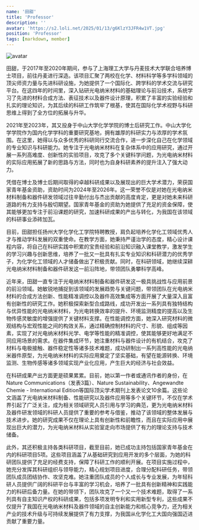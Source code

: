 ```yaml
---
name: '田甜'
title: 'Professor'
description: ''
avatar: 'https://s2.loli.net/2025/01/13/g6KlzY3JFR4w1VT.jpg'
position: 'Professor'
tags: [markdown, member]
---
```


![avatar](https://s2.loli.net/2025/01/13/g6KlzY3JFR4w1VT.jpg)

<!-- <p>
田甜，于2017年至2020年期间，参与了上海理工大学与丹麦技术大学联合培养博士项目，前往丹麦科技大学就读，这一跨学科、跨国界的学术经历为其后续的科研工作奠定了坚实的基础。2021年至2023年，她又在中山大学化学学院从事博士后研究工作，进一步深化了自己在化学领域的专业知识与科研能力。凭借其卓越的科研成果与学术潜力，田甜荣获国家青年基金资助，资助时间为2024年至2026年，这不仅是对其过往科研工作的肯定，更是对其未来科研道路的有力支持。目前，田甜担任扬州大学化学化工学院特聘教授，继续在科研与教学领域发光发热。
</p>
<p>
近年来，田甜一直专注于光电纳米材料制备和器件研发这一前沿领域的研究工作。她带领团队在光电纳米材料的合成方法、性能调控以及器件集成等方面开展了大量深入且富有创新性的研究，致力于开发出具有高性能、高稳定性的光电纳米材料及器件，以满足能源转换、环境监测、生物传感等诸多领域的迫切需求。在这一过程中，田甜取得了丰硕的学术成果，目前以第一作者或通讯作者的身份，在Nature Communications（发表3篇）、Nature Sustainability、Angewandte Chemie - International Edition等国际顶尖学术期刊上发表论文10余篇，这些论文不仅在学术界引起了广泛关注，更为相关领域的科研人员提供了重要的参考与借鉴，推动了光电纳米材料及器件研发领域的整体发展。
</p>
<p>
此外，田甜还积极主持各类科研项目，截至目前，她已成功主持包括国家青年基金在内的科研项目5项。这些项目的顺利开展，不仅为她的科研团队提供了充足的经费支持，更为光电纳米材料制备和器件研发领域的关键技术突破与创新应用提供了有力保障。在项目实施过程中，田甜充分发挥其科研组织与领导能力，带领团队攻克了一个又一个技术难题，取得了一系列具有自主知识产权的科研成果，为我国在光电纳米材料及器件领域的自主创新与产业升级贡献了重要力量。
</p> -->

田甜，于2017年至2020年期间，参与了上海理工大学与丹麦技术大学联合培养博士项目，前往丹麦进行深造。该项目汇聚了两校在化学、材料科学等多学科领域的顶尖师资力量与先进科研设施，为她提供了一个国际化、跨学科的学术交流与研究平台。在这四年的时间里，深入钻研光电纳米材料的基础理论与前沿技术，系统学习了先进的材料合成方法、表征技术以及器件设计原理，积累了丰富的实验经验和扎实的理论知识，为其后续的科研工作筑牢了根基，使其在国际化学术视野与科研思维上得到了全方位的拓展与升华。

2021年至2023年，其又投身于中山大学化学学院的博士后研究工作。中山大学化学学院作为国内化学学科的重要研究基地，拥有雄厚的科研实力与浓厚的学术氛围。在这里，她得以与众多优秀的科研同行交流合作，进一步深化自己在化学领域的专业知识与科研能力。她专注于光电纳米材料在复杂体系中的应用研究，通过开展一系列高难度、创新性的实验项目，攻克了多个关键科学问题，为光电纳米材料的实际应用拓展了新的思路与方法，同时也为自身科研素养的提升注入了强大动力。

凭借在博士及博士后期间取得的卓越科研成果以及展现出的巨大学术潜力，荣获国家青年基金资助，资助时间为2024年至2026年。这一荣誉不仅是对她在光电纳米材料制备和器件研发领域过往辛勤付出与杰出贡献的高度肯定，更是对她未来科研道路的有力支持与殷切期望。国家青年基金的资助为她提供了充足的资金保障，使其能够更加专注于前沿课题的研究，加速科研成果的产出与转化，为我国在该领域的科研事业添砖加瓦。

目前，田甜担任扬州大学化学化工学院特聘教授，肩负起培养化学化工领域优秀人才与推动学科发展的双重使命。在教学方面，她秉持严谨治学的态度，精心设计课程内容，将自己在科研实践中积累的宝贵经验和前沿知识融入课堂教学，激发学生的学习兴趣与创新思维，培养了一批又一批具有扎实专业知识和科研潜力的优秀学子，为化学化工领域的人才储备做出了积极贡献。同时，在科研领域，她继续深耕光电纳米材料制备和器件研发这一前沿阵地，带领团队勇攀科学高峰。

近年来，田甜一直专注于光电纳米材料制备和器件研发这一极具挑战性与应用前景的前沿领域。她敏锐地捕捉到该领域的发展趋势与关键问题，带领团队在光电纳米材料的合成方法创新、性能精准调控以及器件高效集成等方面开展了大量深入且富有创新性的研究工作。她积极探索新型合成路线，成功开发出一系列具有独特结构与优异性能的光电纳米材料，为光电转换效率的提升、环境监测精度的提高以及生物传感灵敏度的增强提供了关键材料支撑。在性能调控方面，她深入研究材料的微观结构与宏观性能之间的构效关系，通过精确控制材料的尺寸、形貌、组成等因素，实现了对光电纳米材料光学、电学等性能的精准调控，使其能够更好地满足不同应用场景的需求。在器件集成环节，她注重材料与器件设计的有机结合，攻克了材料与电极接触、器件稳定性等诸多技术难题，成功研制出一系列高性能的光电纳米器件原型，为光电纳米材料的实际应用奠定了坚实基础，有望在能源转换、环境监测、生物传感等诸多领域实现产业化应用，产生巨大的经济与社会效益。

在科研成果产出方面更是硕果累累。目前，她以第一作者或通讯作者的身份，在Nature Communications（发表3篇）、Nature Sustainability、Angewandte Chemie - International Edition等国际顶尖学术期刊上发表论文10余篇。这些论文涵盖了光电纳米材料制备、性能研究以及器件应用等多个关键环节，不仅在学术界引起了广泛关注，成为相关领域研究人员引用与学习的典范，更为光电纳米材料及器件研发领域的科研人员提供了重要的参考与借鉴，推动了该领域的整体发展与技术进步。她的研究成果不仅在理论上具有创新性和前瞻性，而且在实际应用中展现出巨大的潜力，为光电纳米材料从实验室走向市场提供了有力的理论支持与技术储备。

此外，其还积极主持各类科研项目，截至目前，她已成功主持包括国家青年基金在内的科研项目5项。这些项目涵盖了从基础研究到应用开发的多个层面，为她的科研团队提供了充足的经费支持，保障了科研工作的顺利开展。在项目实施过程中，她充分发挥其科研组织与领导能力，精心规划项目进度，合理分配科研任务，带领团队成员团结协作、攻坚克难。她注重团队成员的个人成长与专业发展，为年轻科研人员提供广阔的科研平台与丰富的学习机会，培养了一批具有创新精神和实践能力的科研后备力量。在她的带领下，团队攻克了一个又一个技术难题，取得了一系列具有自主知识产权的科研成果，包括多项发明专利和实用新型专利，这些成果不仅提升了我国在光电纳米材料及器件领域的自主创新能力和核心竞争力，还为相关产业的技术升级与可持续发展提供了有力支撑，为我国从化学化工大国向强国迈进贡献了重要力量。